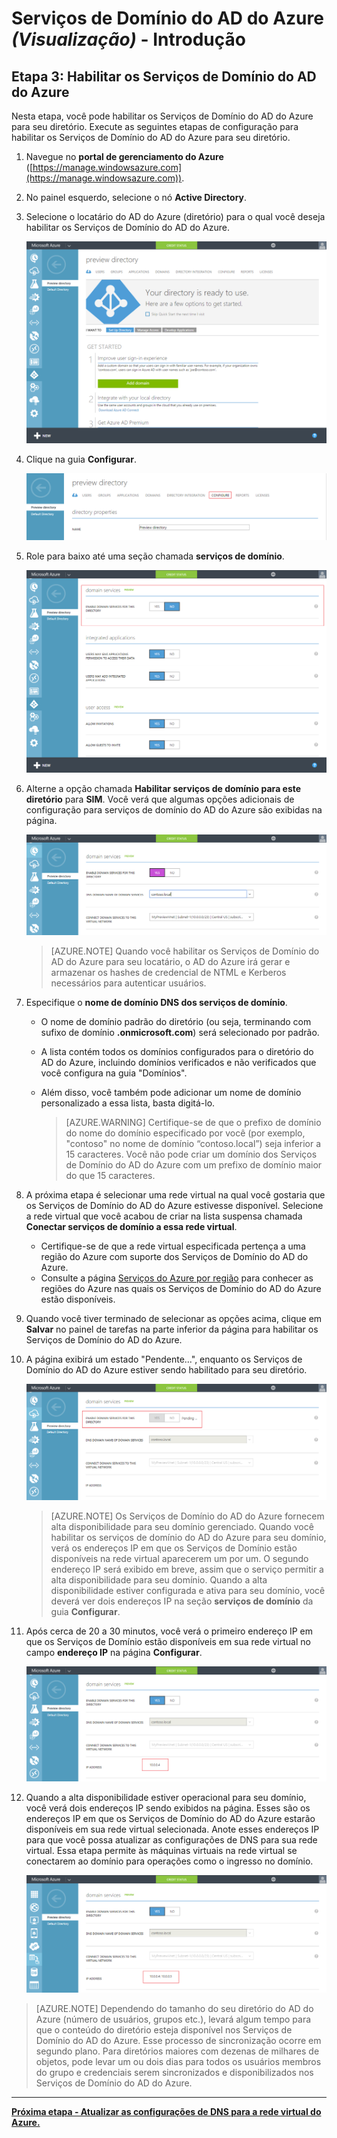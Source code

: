 <properties
	pageTitle="Visualização dos Serviços de Domínio do Active Directory do Azure: Introdução | Microsoft Azure"
	description="Introdução aos Serviços de Domínio do Active Directory do Azure"
	services="active-directory-ds"
	documentationCenter=""
	authors="mahesh-unnikrishnan"
	manager="stevenpo"
	editor="curtand"/>

<tags
	ms.service="active-directory-ds"
	ms.workload="identity"
	ms.tgt_pltfrm="na"
	ms.devlang="na"
	ms.topic="article"
	ms.date="01/26/2016"
	ms.author="maheshu"/>

# Serviços de Domínio do AD do Azure *(Visualização)* - Introdução

## Etapa 3: Habilitar os Serviços de Domínio do AD do Azure
Nesta etapa, você pode habilitar os Serviços de Domínio do AD do Azure para seu diretório. Execute as seguintes etapas de configuração para habilitar os Serviços de Domínio do AD do Azure para seu diretório.

1. Navegue no **portal de gerenciamento do Azure** ([https://manage.windowsazure.com](https://manage.windowsazure.com)).
2. No painel esquerdo, selecione o nó **Active Directory**.
3. Selecione o locatário do AD do Azure (diretório) para o qual você deseja habilitar os Serviços de Domínio do AD do Azure.

    ![Selecionar um diretório do AD do Azure](./media/active-directory-domain-services-getting-started/select-aad-directory.png)

4. Clique na guia **Configurar**.

    ![Guia Configurar do diretório](./media/active-directory-domain-services-getting-started/configure-tab.png)

5. Role para baixo até uma seção chamada **serviços de domínio**.

    ![Seção Configuração dos Serviços de Domínio](./media/active-directory-domain-services-getting-started/domain-services-configuration.png)

6. Alterne a opção chamada **Habilitar serviços de domínio para este diretório** para **SIM**. Você verá que algumas opções adicionais de configuração para serviços de domínio do AD do Azure são exibidas na página.

    ![Habilitar Serviços de Domínio](./media/active-directory-domain-services-getting-started/enable-domain-services.png)

    > [AZURE.NOTE] Quando você habilitar os Serviços de Domínio do AD do Azure para seu locatário, o AD do Azure irá gerar e armazenar os hashes de credencial de NTML e Kerberos necessários para autenticar usuários.

7. Especifique o **nome de domínio DNS dos serviços de domínio**.
   - O nome de domínio padrão do diretório (ou seja, terminando com sufixo de domínio **.onmicrosoft.com**) será selecionado por padrão.
   - A lista contém todos os domínios configurados para o diretório do AD do Azure, incluindo domínios verificados e não verificados que você configura na guia "Domínios".
   - Além disso, você também pode adicionar um nome de domínio personalizado a essa lista, basta digitá-lo.

     >[AZURE.WARNING] Certifique-se de que o prefixo de domínio do nome do domínio especificado por você (por exemplo, "contoso" no nome de domínio “contoso.local”) seja inferior a 15 caracteres. Você não pode criar um domínio dos Serviços de Domínio do AD do Azure com um prefixo de domínio maior do que 15 caracteres.

8. A próxima etapa é selecionar uma rede virtual na qual você gostaria que os Serviços de Domínio do AD do Azure estivesse disponível. Selecione a rede virtual que você acabou de criar na lista suspensa chamada **Conectar serviços de domínio a essa rede virtual**.
   - Certifique-se de que a rede virtual especificada pertença a uma região do Azure com suporte dos Serviços de Domínio do AD do Azure.
   - Consulte a página [Serviços do Azure por região](https://azure.microsoft.com/regions/#services/) para conhecer as regiões do Azure nas quais os Serviços de Domínio do AD do Azure estão disponíveis.

9. Quando você tiver terminado de selecionar as opções acima, clique em **Salvar** no painel de tarefas na parte inferior da página para habilitar os Serviços de Domínio do AD do Azure.
10. A página exibirá um estado "Pendente...", enquanto os Serviços de Domínio do AD do Azure estiver sendo habilitado para seu diretório.

    ![Habilitar Serviços de Domínio - estado pendente](./media/active-directory-domain-services-getting-started/enable-domain-services-pendingstate.png)

    > [AZURE.NOTE] Os Serviços de Domínio do AD do Azure fornecem alta disponibilidade para seu domínio gerenciado. Quando você habilitar os serviços de domínio do AD do Azure para seu domínio, verá os endereços IP em que os Serviços de Domínio estão disponíveis na rede virtual aparecerem um por um. O segundo endereço IP será exibido em breve, assim que o serviço permitir a alta disponibilidade para seu domínio. Quando a alta disponibilidade estiver configurada e ativa para seu domínio, você deverá ver dois endereços IP na seção **serviços de domínio** da guia **Configurar**.

11. Após cerca de 20 a 30 minutos, você verá o primeiro endereço IP em que os Serviços de Domínio estão disponíveis em sua rede virtual no campo **endereço IP** na página **Configurar**.

    ![Serviços de Domínio habilitados - primeiro IP provisionado](./media/active-directory-domain-services-getting-started/domain-services-enabled-firstdc-available.png)

12. Quando a alta disponibilidade estiver operacional para seu domínio, você verá dois endereços IP sendo exibidos na página. Esses são os endereços IP em que os Serviços de Domínio do AD do Azure estarão disponíveis em sua rede virtual selecionada. Anote esses endereços IP para que você possa atualizar as configurações de DNS para sua rede virtual. Essa etapa permite às máquinas virtuais na rede virtual se conectarem ao domínio para operações como o ingresso no domínio.

    ![Serviços de Domínio habilitados - os dois IPs provisionados](./media/active-directory-domain-services-getting-started/domain-services-enabled-bothdcs-available.png)

> [AZURE.NOTE] Dependendo do tamanho do seu diretório do AD do Azure (número de usuários, grupos etc.), levará algum tempo para que o conteúdo do diretório esteja disponível nos Serviços de Domínio do AD do Azure. Esse processo de sincronização ocorre em segundo plano. Para diretórios maiores com dezenas de milhares de objetos, pode levar um ou dois dias para todos os usuários membros do grupo e credenciais serem sincronizados e disponibilizados nos Serviços de Domínio do AD do Azure.


---
[**Próxima etapa - Atualizar as configurações de DNS para a rede virtual do Azure.**](active-directory-ds-getting-started-dns.md)

<!---HONumber=AcomDC_0128_2016-->